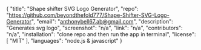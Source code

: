 {
    "title": "Shape shifter SVG Logo Generator",
    "repo": "https://github.com/beyondthefold777/Shape-Shifter-SVG-Logo-Generator",
    "email": "anthonybell67.ab@gmail.com",
    "description": "Generates svg logo",
    "screenshot": "n/a",
    "link": "n/a",
    "contributors": "n/a",
    "installation": "clone repo and then run the app in terminal",
    "license": [
        "MIT"
    ],
    "languages": "node.js & javascript"
}